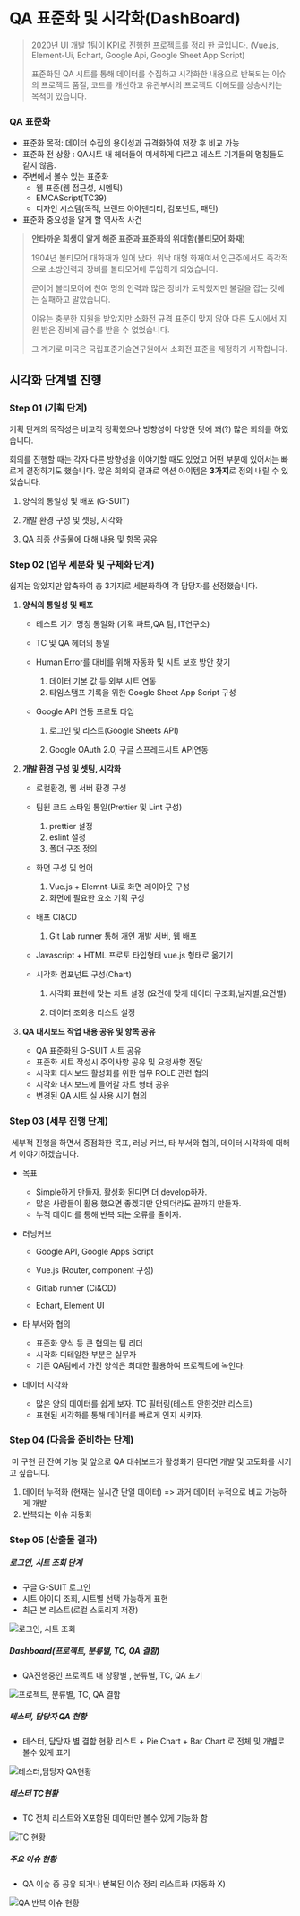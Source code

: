 # QA 표준화 및 시각화(DashBoard)



> 2020년 UI 개발 1팀이 KPI로 진행한 프로젝트를 정리 한 글입니다. (Vue.js, Element-Ui, Echart, Google Api, Google Sheet App Script)
>
> 표준화된 QA 시트를 통해 데이터를 수집하고 시각화한 내용으로 반복되는 이슈의 프로젝트 품질, 코드를 개선하고 유관부서의 프로젝트 이해도를 상승시키는 목적이 있습니다.







### QA 표준화

- 표준화 목적: 데이터 수집의 용이성과 규격화하여 저장 후 비교 가능
- 표준화 전 상황 : QA시트 내 헤더들이 미세하게 다르고 테스트 기기들의 명칭들도 같지 않음.
- 주변에서 볼수 있는 표준화
  - 웹 표준(웹 접근성, 시멘틱)
  - EMCAScript(TC39)
  - 디자인 시스템(목적, 브랜드 아이덴티티, 컴포넌트, 패턴) 
- 표준화 중요성을 알게 할 역사적 사건



> **안타까운 희생이 알게 해준 표준과 표준화의 위대함(볼티모어 화재)**
>
> 1904년 볼티모어 대화재가 일어 났다. 워낙 대형 화재여서 인근주에서도 즉각적으로 소방인력과 장비를 볼티모어에 투입하게 되었습니다.
>
> 곧이어 볼티모어에 천여 명의 인력과 많은 장비가 도착했지만 불길을 잡는 것에는 실패하고 말았습니다.
>
> 이유는 충분한 지원을 받았지만 소화전 규격 표준이 맞지 않아 다른 도시에서 지원 받은 장비에 급수를 받을 수 없었습니다.
>
> 그 계기로 미국은 국립표준기술연구원에서 소화전 표준을 제정하기 시작합니다.





## 시각화 단계별 진행





### Step 01 (기획 단계)

기획 단계의 목적성은 비교적 정확했으나 방향성이 다양한 탓에 꽤(?) 많은 회의를 하였습니다.

회의를 진행할 때는 각자 다른 방향성을 이야기할 때도 있었고 어떤 부분에 있어서는 빠르게 결정하기도 했습니다.
많은 회의의 결과로 액션 아이템은 **3가지**로 정의 내릴 수 있었습니다.

1. 양식의 통일성 및 배포 (G-SUIT)

2. 개발 환경 구성 및 셋팅, 시각화

3. QA 최종 산출물에 대해 내용 및 항목 공유

   

   
   
   
   
   

### Step 02 (업무 세분화 및 구체화 단계)

쉽지는 않았지만 압축하여 총 3가지로 세분화하여 각 담당자를 선정했습니다.



1. **양식의 통일성 및 배포**

   - 테스트 기기 명칭 통일화 (기획 파트,QA 팀, IT연구소) 

   - TC 및 QA 헤더의 통일

   - Human Error를 대비를 위해 자동화 및 시트 보호 방안 찾기

     1. 데이터 기본 값 등 외부 시트 연동
     2. 타임스탬프 기록을 위한 Google Sheet App Script 구성

   - Google API 연동 프로토 타입

     1. 로그인 및 리스트(Google Sheets API)

     2. Google OAuth 2.0, 구글 스프레드시트 API연동

        

2. **개발 환경 구성 및 셋팅, 시각화**

   - 로컬환경, 웹 서버 환경 구성

   - 팀원 코드 스타일 통일(Prettier 및 Lint 구성)

     1. prettier 설정
     2. eslint 설정
     3. 폴더 구조 정의

   - 화면 구성 및 언어

     1. Vue.js + Elemnt-Ui로 화면 레이아웃 구성
     2. 화면에 필요한 요소 기획 구성

   - 배포 CI&CD

     1. Git Lab runner 통해 개인 개발 서버,  웹 배포

   - Javascript + HTML 프로토 타입형태 vue.js 형태로 옮기기

   - 시각화 컴포넌트 구성(Chart)

     1. 시각화 표현에 맞는 차트 설정 (요건에 맞게 데이터 구조화,날자별,요건별)

     2. 데이터 조회용 리스트 설정

        

3. **QA 대시보드 작업 내용 공유 및 항목 공유**
   - QA 표준화된 G-SUIT 시트 공유
   - 표준화 시트 작성시 주의사항 공유 및 요청사항 전달
   - 시각화 대시보드 활성화를 위한 업무 ROLE 관련 협의
   - 시각화 대시보드에 들어갈 차트 형태 공유
   - 변경된 QA 시트 실 사용 시기 협의







### Step 03 (세부 진행 단계)

​	세부적 진행을 하면서 중점화한 목표, 러닝 커브, 타 부서와 협의, 데이터 시각화에 대해서 이야기하겠습니다.



- 목표

  - Simple하게 만들자. 활성화 된다면 더 develop하자.
  - 많은 사람들이 활용 했으면 좋겠지만 안되더라도 끝까지 만들자.
  - 누적 데이터를 통해 반복 되는 오류를 줄이자.

  

- 러닝커브

  - Google API, Google Apps Script

  - Vue.js (Router, component 구성)

  - Gitlab runner (Ci&CD)

  - Echart, Element UI

    

- 타 부서와 협의

  - 표준화 양식 등 큰 협의는 팀 리더
  - 시각화 디테일한 부분은 실무자
  - 기존 QA팀에서 가진 양식은 최대한 활용하여 프로젝트에 녹인다.

  

- 데이터 시각화

  - 많은 양의 데이터를 쉽게 보자. TC 필터링(테스트 안한것만 리스트)
  - 표현된 시각화를 통해 데이터를 빠르게 인지 시키자.







### Step 04 (다음을 준비하는 단계)

​	미 구현 된 잔여 기능 및 앞으로 QA 대쉬보드가 활성화가 된다면 개발 및 고도화를 시키고 싶습니다.

1.  데이터 누적화 (현재는 실시간 단일 데이터) => 과거 데이터 누적으로 비교 가능하게 개발
2.  반복되는 이슈 자동화







### Step 05 (산출물 결과)



##### 로그인, 시트 조회 단계

- 구글 G-SUIT 로그인
- 시트 아이디 조회, 시트별 선택 가능하게 표현
- 최근 본 리스트(로컬 스토리지 저장)

![로그인, 시트 조회](http://www.saraminimage.co.kr/sri/qadashboard/screen04.PNG)



##### Dashboard(프로젝트, 분류별, TC, QA 결함)

- QA진행중인 프로젝트 내 상황별 , 분류별, TC, QA 표기

![프로젝트, 분류별, TC, QA 결함](http://www.saraminimage.co.kr/sri/qadashboard/screen01.PNG)



##### 테스터, 담당자 QA 현황

- 테스터, 담당자 별 결함 현황 리스트 + Pie Chart + Bar Chart 로 전체 및 개별로 볼수 있게 표기

![테스터,담당자 QA현황](http://www.saraminimage.co.kr/sri/qadashboard/screen02.PNG)



##### 테스터 TC현황

- TC 전체 리스트와 X포함된 데이터만 볼수 있게 기능화 함

![TC 현황](http://www.saraminimage.co.kr/sri/qadashboard/screen03.PNG)



##### 주요 이슈 현황

- QA 이슈 중 공유 되거나 반복된 이슈 정리 리스트화 (자동화 X)

![QA 반복 이슈 현황](http://www.saraminimage.co.kr/sri/qadashboard/screen05.PNG)